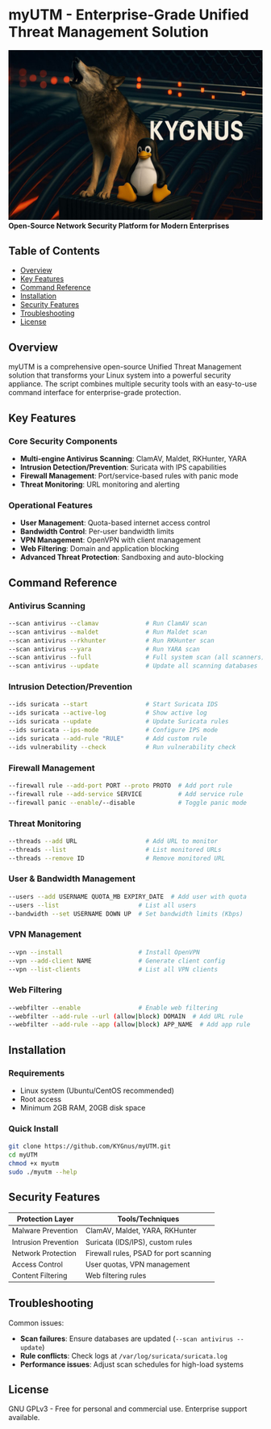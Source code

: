 # myUTM - Enterprise-Grade Unified Threat Management Solution

![UTM Logo](./firewall.jpg)
**Open-Source Network Security Platform for Modern Enterprises**

## Table of Contents
- [Overview](#overview)
- [Key Features](#key-features)
- [Command Reference](#command-reference)
- [Installation](#installation)
- [Security Features](#security-features)
- [Troubleshooting](#troubleshooting)
- [License](#license)

## Overview

myUTM is a comprehensive open-source Unified Threat Management solution that transforms your Linux system into a powerful security appliance. The script combines multiple security tools with an easy-to-use command interface for enterprise-grade protection.

## Key Features

### Core Security Components
- **Multi-engine Antivirus Scanning**: ClamAV, Maldet, RKHunter, YARA
- **Intrusion Detection/Prevention**: Suricata with IPS capabilities
- **Firewall Management**: Port/service-based rules with panic mode
- **Threat Monitoring**: URL monitoring and alerting

### Operational Features
- **User Management**: Quota-based internet access control
- **Bandwidth Control**: Per-user bandwidth limits
- **VPN Management**: OpenVPN with client management
- **Web Filtering**: Domain and application blocking
- **Advanced Threat Protection**: Sandboxing and auto-blocking

## Command Reference

### Antivirus Scanning
```bash
--scan antivirus --clamav             # Run ClamAV scan
--scan antivirus --maldet             # Run Maldet scan
--scan antivirus --rkhunter           # Run RKHunter scan
--scan antivirus --yara               # Run YARA scan
--scan antivirus --full               # Full system scan (all scanners)
--scan antivirus --update             # Update all scanning databases
```

### Intrusion Detection/Prevention
```bash
--ids suricata --start                # Start Suricata IDS
--ids suricata --active-log           # Show active log
--ids suricata --update               # Update Suricata rules
--ids suricata --ips-mode             # Configure IPS mode
--ids suricata --add-rule "RULE"      # Add custom rule
--ids vulnerability --check           # Run vulnerability check
```

### Firewall Management
```bash
--firewall rule --add-port PORT --proto PROTO  # Add port rule
--firewall rule --add-service SERVICE          # Add service rule
--firewall panic --enable/--disable            # Toggle panic mode
```

### Threat Monitoring
```bash
--threads --add URL                   # Add URL to monitor
--threads --list                      # List monitored URLs
--threads --remove ID                 # Remove monitored URL
```

### User & Bandwidth Management
```bash
--users --add USERNAME QUOTA_MB EXPIRY_DATE  # Add user with quota
--users --list                      # List all users
--bandwidth --set USERNAME DOWN UP  # Set bandwidth limits (Kbps)
```

### VPN Management
```bash
--vpn --install                     # Install OpenVPN
--vpn --add-client NAME             # Generate client config
--vpn --list-clients                # List all VPN clients
```

### Web Filtering
```bash
--webfilter --enable                # Enable web filtering
--webfilter --add-rule --url (allow|block) DOMAIN  # Add URL rule
--webfilter --add-rule --app (allow|block) APP_NAME  # Add app rule
```

## Installation

### Requirements
- Linux system (Ubuntu/CentOS recommended)
- Root access
- Minimum 2GB RAM, 20GB disk space

### Quick Install
```bash
git clone https://github.com/KYGnus/myUTM.git
cd myUTM
chmod +x myutm
sudo ./myutm --help
```

## Security Features

| Protection Layer       | Tools/Techniques                          |
|------------------------|------------------------------------------|
| Malware Prevention     | ClamAV, Maldet, YARA, RKHunter           |
| Intrusion Prevention   | Suricata (IDS/IPS), custom rules         |
| Network Protection     | Firewall rules, PSAD for port scanning   |
| Access Control         | User quotas, VPN management              |
| Content Filtering      | Web filtering rules                      |

## Troubleshooting

Common issues:
- **Scan failures**: Ensure databases are updated (`--scan antivirus --update`)
- **Rule conflicts**: Check logs at `/var/log/suricata/suricata.log`
- **Performance issues**: Adjust scan schedules for high-load systems

## License

GNU GPLv3 - Free for personal and commercial use. Enterprise support available.


